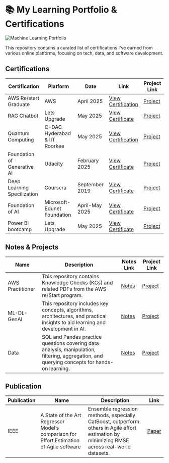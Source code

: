 # 📚 My Learning Portfolio & Certifications 

![Machine Learning Portfolio](https://github.com/user-attachments/assets/1a8b3b5b-63bf-4f31-8e55-b20266f0d374)



This repository contains a curated list of certifications I've earned from various online platforms, focusing on tech, data, and software development.

## Certifications

| Certification | Platform | Date | Link | Project Link |
|---------------|----------|------|------|------------|
| AWS Re/start Graduate | AWS | April 2025| [View Certification](https://www.credly.com/badges/e71deb75-bf4d-4704-b0a1-0ac215c38bb6/linked_in_profile) |  [Project](https://github.com/abhishek1397/AWS/tree/main)
| RAG Chatbot | Lets Upgrade | May 2025 | [View Certificate](https://github.com/abhishek1397/learning-portfolio/blob/main/AI-ML/RAG%20Chatbot.md) | [Project](https://github.com/abhishek1397/PDF-RAG-Chatbot) |
| Quantum Computing | C-DAC Hyderabad & IIT Roorkee | May 2025 | [View Certification](https://drive.google.com/file/d/1JibgvhVKMGX7C_WJQseIKU1fymU9oYWI/view?usp=drive_link) | [Project](https://drive.google.com/file/d/1JibgvhVKMGX7C_WJQseIKU1fymU9oYWI/view?usp=drive_link) |
| Foundation of Generative AI | Udacity | February 2025 | [View Certificate](https://www.udacity.com/certificate/e/d77ce664-b7bc-11ef-a296-7fee6a7d821a) | [Project](https://www.udacity.com/certificate/e/d77ce664-b7bc-11ef-a296-7fee6a7d821a)
| Deep Learning Specilization | Coursera | September 2019 | [View Certificate](https://www.coursera.org/account/accomplishments/specialization/TUV453MMM6TF) | [Project](https://www.coursera.org/account/accomplishments/specialization/TUV453MMM6TF)
| Foundation of AI | Microsoft-Edunet Foundation | April-May 2025 | [View Certificate](https://github.com/abhishek1397/learning-portfolio/blob/main/AI-ML/Fundamental%20of%20AI.md) | [Project](https://github.com/abhishek1397/Weekly-Forecast-Sale) |
| Power BI bootcamp | Lets Upgrade | May 2025 | [View Certificate](https://github.com/user-attachments/files/20524589/LUEPBIMAY125611.pdf) | [Project](https://github.com/user-attachments/files/20524589/LUEPBIMAY125611.pdf) |
 



## Notes & Projects

| Name | Description | Notes Link | Project Link |
|------|------------|-------|---------|
| AWS Practitioner | This repository contains Knowledge Checks (KCs) and related PDFs from the AWS re/Start program. | [Notes](https://github.com/abhishek1397/AWS-reStart) | [Project](https://github.com/abhishek1397/AWS-reStart) |
| ML-DL-GenAI | This repository includes key concepts, algorithms, architectures, and practical insights to aid learning and development in AI. | [Notes](https://github.com/abhishek1397/Machine-Learning) | [Project](https://github.com/abhishek1397/Machine-Learning) |
| Data | SQL and Pandas practice questions covering data analysis, manipulation, filtering, aggregation, and querying concepts for hands-on learning. | [Notes](https://github.com/abhishek1397/Data) | [Project](https://github.com/abhishek1397/Data) |

## Publication

| Publication | Name | Description | Link |
|------|-------------|--------------|-----|
| IEEE | A State of the Art Regressor Model’s comparison for Effort Estimation of Agile software  | Ensemble regression methods, especially CatBoost, outperform others in Agile effort estimation by minimizing RMSE across real-world datasets. | [Paper](https://ieeexplore.ieee.org/document/9445345) | 

